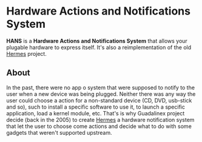 # Hardware Actions and Notifications System

**HANS** is a **Hardware Actions and Notifications System** that allows your plugable hardware to express itself. It's also a reimplementation of the old [Hermes](http://forja.guadalinex.org/plugins/mediawiki/index.php?group_id=18) project.

## About

In the past, there were no app o system that were supposed to notify to the user when a new device was being plugged. Neither there was any way the user could choose a action for a non-standard device (CD, DVD, usb-stick and so), such to install a specific software to use it, to launch a specific application, load a kernel module, etc.
That's is why Guadalinex project decide (back in the 2005) to create [Hermes](http://forja.guadalinex.org/plugins/mediawiki/index.php?group_id=18) a hardware notification system that let the user to choose come actions and decide what to do with some gadgets that weren't supported upstream.
